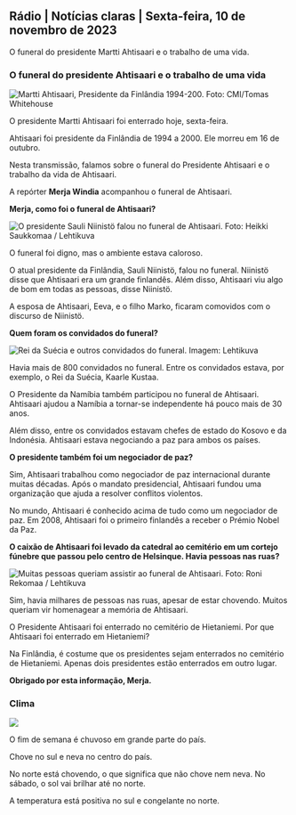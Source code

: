 ## Rádio \| Notícias claras \| Sexta-feira, 10 de novembro de 2023

O funeral do presidente Martti Ahtisaari e o trabalho de uma vida.

### O funeral do presidente Ahtisaari e o trabalho de uma vida

![Martti Ahtisaari, Presidente da Finlândia 1994-200. Foto: CMI/Tomas Whitehouse](https://images.cdn.yle.fi/image/upload/c_crop,h_1080,w_1919,x_0,y_0/ar_1.7777777777777777,c_fill,g_faces,h_675,w_1200/dpr_1.0/q_auto:eco/f_auto/fl_lossy/v1699528852/39-1197047654a2d3334539)

O presidente Martti Ahtisaari foi enterrado hoje, sexta-feira.

Ahtisaari foi presidente da Finlândia de 1994 a 2000. Ele morreu em 16 de outubro.

Nesta transmissão, falamos sobre o funeral do Presidente Ahtisaari e o trabalho da vida de Ahtisaari.

A repórter **Merja Windia** acompanhou o funeral de Ahtisaari.

**Merja, como foi o funeral de Ahtisaari?**

![O presidente Sauli Niinistö falou no funeral de Ahtisaari. Foto: Heikki Saukkomaa / Lehtikuva](https://images.cdn.yle.fi/image/upload/c_crop,h_2880,w_5120,x_0,y_259/ar_1.7777777777777777,c_fill,g_faces,h_675,w_1200/dpr_1.0/q_auto:eco/f_auto/fl_lossy/v1699619473/39-1198810654e20fbae885)

O funeral foi digno, mas o ambiente estava caloroso.

O atual presidente da Finlândia, Sauli Niinistö, falou no funeral. Niinistö disse que Ahtisaari era um grande finlandês. Além disso, Ahtisaari viu algo de bom em todas as pessoas, disse Niinistö.

A esposa de Ahtisaari, Eeva, e o filho Marko, ficaram comovidos com o discurso de Niinistö.

**Quem foram os convidados do funeral?**

![Rei da Suécia e outros convidados do funeral. Imagem: Lehtikuva](https://images.cdn.yle.fi/image/upload/c_crop,h_2880,w_5120,x_0,y_138/ar_1.777777777777777,c_fill,g_faces,h_675,w_1200/dpr_1.0/q_auto:eco/f_auto/fl_lossy/v1699627300/39-1199035654e40494d395)

Havia mais de 800 convidados no funeral. Entre os convidados estava, por exemplo, o Rei da Suécia, Kaarle Kustaa.

O Presidente da Namíbia também participou no funeral de Ahtisaari. Ahtisaari ajudou a Namíbia a tornar-se independente há pouco mais de 30 anos.

Além disso, entre os convidados estavam chefes de estado do Kosovo e da Indonésia. Ahtisaari estava negociando a paz para ambos os países.

**O presidente também foi um negociador de paz?**

Sim, Ahtisaari trabalhou como negociador de paz internacional durante muitas décadas. Após o mandato presidencial, Ahtisaari fundou uma organização que ajuda a resolver conflitos violentos.

No mundo, Ahtisaari é conhecido acima de tudo como um negociador de paz. Em 2008, Ahtisaari foi o primeiro finlandês a receber o Prémio Nobel da Paz.

**O caixão de Ahtisaari foi levado da catedral ao cemitério em um cortejo fúnebre que passou pelo centro de Helsinque. Havia pessoas nas ruas?**

![Muitas pessoas queriam assistir ao funeral de Ahtisaari. Foto: Roni Rekomaa / Lehtikuva](https://images.cdn.yle.fi/image/upload/c_crop,h_2880,w_5120,x_0,y_11/ar_1.7777777777777777,c_fill,g_faces,h_675,w_1200/dpr_1.0/q_auto:eco/f_auto/fl_lossy/v1699619608/39-1198819654e22ed1c931)

Sim, havia milhares de pessoas nas ruas, apesar de estar chovendo. Muitos queriam vir homenagear a memória de Ahtisaari.

O Presidente Ahtisaari foi enterrado no cemitério de Hietaniemi. Por que Ahtisaari foi enterrado em Hietaniemi?

Na Finlândia, é costume que os presidentes sejam enterrados no cemitério de Hietaniemi. Apenas dois presidentes estão enterrados em outro lugar.

**Obrigado por esta informação, Merja.**

### Clima

![](https://images.cdn.yle.fi/image/upload/c_crop,h_1080,w_1919,x_0,y_0/ar_1.777777777777777,c_fill,g_faces,h_675,w_1200/dpr_1.0/q_auto:eco/f_auto/fl_lossy/v1699633281/39-1199138654e58651ee77)

O fim de semana é chuvoso em grande parte do país.

Chove no sul e neva no centro do país.

No norte está chovendo, o que significa que não chove nem neva. No sábado, o sol vai brilhar até no norte.

A temperatura está positiva no sul e congelante no norte.